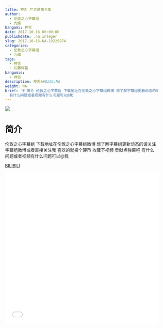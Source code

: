 ```yaml
---
title: 神舌 严肃歌曲合集
author:
  - 伦敦之心字幕组
  - 九條
bangumi: 神舌
date: 2017-10-16 00:00:00
publishdate: .na.integer
slug: 2017-10-16-NA-10229874
categories:
  - 伦敦之心字幕组
  - 九條
tags:
  - 神舌
  - 后藤辉基
bangumis:
  - 神舌
description: 神舌&#8226;NA
weight: NA
brief: '# 简介 伦敦之心字幕组 下载地址在伦敦之心字幕组微博 想了解字幕组更新动态的请关注字幕组微博或者直接关注我 喜欢的就投个硬币 收藏下视频 贡献点弹幕吧
  有什么问题或者视频有什么问题可以@我'
---
```


![](https://i.imgur.com/CaYy5ep.jpg)

# 简介  
伦敦之心字幕组
下载地址在伦敦之心字幕组微博 想了解字幕组更新动态的请关注字幕组微博或者直接关注我 喜欢的就投个硬币 收藏下视频 贡献点弹幕吧 有什么问题或者视频有什么问题可以@我

  [BILIBILI](https://www.bilibili.com/video/av10229874/)


<div class="vcontainer">  <iframe class='video' src="//www.bilibili.com/blackboard/player.html?aid=10229874" width="100%" height="500" frameborder="0" allowfullscreen="allowfullscreen"></iframe></div>
